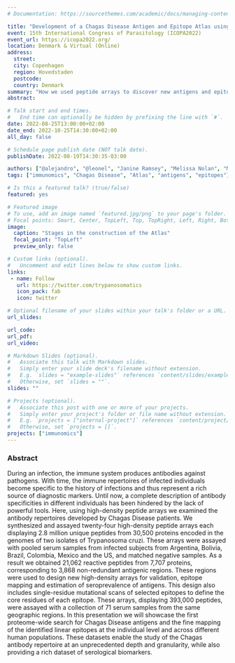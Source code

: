 ```yaml
---
# Documentation: https://sourcethemes.com/academic/docs/managing-content/

title: "Development of a Chagas Disease Antigen and Epitope Atlas using massively parallel serological assays"
event: 15th International Congress of Parasitology (ICOPA2022)
event_url: https://icopa2022.org/
location: Denmark & Virtual (Online)
address: 
  street: 
  city: Copenhagen
  region: Hovedstaden
  postcode: 
  country: Denmark
summary: "How we used peptide arrays to discover new antigens and epitopes and map the presence of antibodies in patients"
abstract:

# Talk start and end times.
#   End time can optionally be hidden by prefixing the line with `#`.
date: 2022-08-25T13:00:00+02:00
date_end: 2022-10-25T14:30:00+02:00
all_day: false

# Schedule page publish date (NOT talk date).
publishDate: 2022-08-19T14:30:35-03:00

authors: ["@alejandro", "@leonel", "Janine Ramsey", "Melissa Nolan", "Mary K Lynn", "Jaime Altcheh", "Griselda Ballering", "Faustino Torrico", "Norival Kesper", "Juan Carlos Villar", "Jorge Diego Marco", "@fernan"]
tags: ["immunomics", "Chagas Disease", "Atlas", "antigens", "epitopes"]

# Is this a featured talk? (true/false)
featured: yes

# Featured image
# To use, add an image named `featured.jpg/png` to your page's folder. 
# Focal points: Smart, Center, TopLeft, Top, TopRight, Left, Right, BottomLeft, Bottom, BottomRight.
image:
  caption: "Stages in the construction of the Atlas"
  focal_point: "TopLeft"
  preview_only: false

# Custom links (optional).
#   Uncomment and edit lines below to show custom links.
links:
 - name: Follow
   url: https://twitter.com/trypanosomatics
   icon_pack: fab
   icon: twitter

# Optional filename of your slides within your talk's folder or a URL.
url_slides:

url_code:
url_pdf:
url_video:

# Markdown Slides (optional).
#   Associate this talk with Markdown slides.
#   Simply enter your slide deck's filename without extension.
#   E.g. `slides = "example-slides"` references `content/slides/example-slides.md`.
#   Otherwise, set `slides = ""`.
slides: ""

# Projects (optional).
#   Associate this post with one or more of your projects.
#   Simply enter your project's folder or file name without extension.
#   E.g. `projects = ["internal-project"]` references `content/project/deep-learning/index.md`.
#   Otherwise, set `projects = []`.
projects: ["immunomics"]
---
```


### Abstract 

During an infection, the immune system produces antibodies against pathogens. With time, the immune repertoires of infected individuals become specific to the history of infections and thus represent a rich source of diagnostic markers. Until now, a complete description of antibody specificities in different individuals has been hindered by the lack of powerful tools. Here, using high-density peptide arrays we examined the antibody repertoires developed by Chagas Disease patients. We synthesized and assayed twenty-four high-density peptide arrays each displaying 2.8 million unique peptides from 30,500 proteins encoded in the genomes of two isolates of Trypanosoma cruzi. These arrays were assayed with pooled serum samples from infected subjects from Argentina, Bolivia, Brazil, Colombia, Mexico and the US, and matched negative samples. As a result we obtained 21,062 reactive peptides from 7,707 proteins, corresponding to 3,868 non-redundant antigenic regions. These regions were used to design new high-density arrays for validation, epitope mapping and estimation of seroprevalence of antigens. This design also includes single-residue mutational scans of selected epitopes to define the core residues of each epitope. These arrays, displaying 393,000 peptides, were assayed with a collection of 71 serum samples from the same geographic regions. In this presentation we will showcase the first proteome-wide search for Chagas Disease antigens and the fine mapping of the identified linear epitopes at the individual level and across different human populations. These datasets enable the study of the Chagas antibody repertoire at an unprecedented depth and granularity, while also providing a rich dataset of serological biomarkers.
